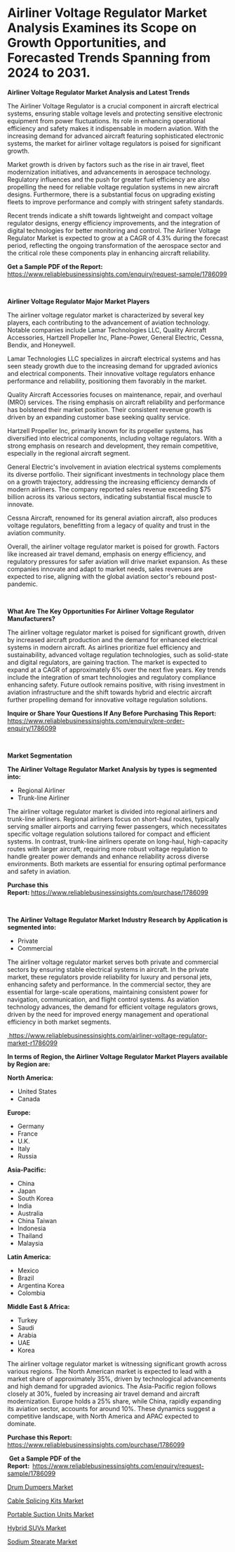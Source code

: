 <p><h1>Airliner Voltage Regulator Market Analysis Examines its Scope on Growth Opportunities, and Forecasted Trends Spanning from 2024 to 2031.</h1></p><p><strong>Airliner Voltage Regulator Market Analysis and Latest Trends</strong></p>
<p><p>The Airliner Voltage Regulator is a crucial component in aircraft electrical systems, ensuring stable voltage levels and protecting sensitive electronic equipment from power fluctuations. Its role in enhancing operational efficiency and safety makes it indispensable in modern aviation. With the increasing demand for advanced aircraft featuring sophisticated electronic systems, the market for airliner voltage regulators is poised for significant growth.</p><p>Market growth is driven by factors such as the rise in air travel, fleet modernization initiatives, and advancements in aerospace technology. Regulatory influences and the push for greater fuel efficiency are also propelling the need for reliable voltage regulation systems in new aircraft designs. Furthermore, there is a substantial focus on upgrading existing fleets to improve performance and comply with stringent safety standards.</p><p>Recent trends indicate a shift towards lightweight and compact voltage regulator designs, energy efficiency improvements, and the integration of digital technologies for better monitoring and control. The Airliner Voltage Regulator Market is expected to grow at a CAGR of 4.3% during the forecast period, reflecting the ongoing transformation of the aerospace sector and the critical role these components play in enhancing aircraft reliability.</p></p>
<p><strong>Get a Sample PDF of the Report:&nbsp;</strong> <a href="https://www.reliablebusinessinsights.com/enquiry/request-sample/1786099?utm_campaign=1358&utm_medium=2&utm_source=Github&utm_content=ia&utm_term=09102024&utm_id=airliner-voltage-regulator">https://www.reliablebusinessinsights.com/enquiry/request-sample/1786099</a></p>
<p>&nbsp;</p>
<p><strong>Airliner Voltage Regulator Major Market Players</strong></p>
<p><p>The airliner voltage regulator market is characterized by several key players, each contributing to the advancement of aviation technology. Notable companies include Lamar Technologies LLC, Quality Aircraft Accessories, Hartzell Propeller Inc, Plane-Power, General Electric, Cessna, Bendix, and Honeywell. </p><p>Lamar Technologies LLC specializes in aircraft electrical systems and has seen steady growth due to the increasing demand for upgraded avionics and electrical components. Their innovative voltage regulators enhance performance and reliability, positioning them favorably in the market.</p><p>Quality Aircraft Accessories focuses on maintenance, repair, and overhaul (MRO) services. The rising emphasis on aircraft reliability and performance has bolstered their market position. Their consistent revenue growth is driven by an expanding customer base seeking quality service.</p><p>Hartzell Propeller Inc, primarily known for its propeller systems, has diversified into electrical components, including voltage regulators. With a strong emphasis on research and development, they remain competitive, especially in the regional aircraft segment.</p><p>General Electric's involvement in aviation electrical systems complements its diverse portfolio. Their significant investments in technology place them on a growth trajectory, addressing the increasing efficiency demands of modern airliners. The company reported sales revenue exceeding $75 billion across its various sectors, indicating substantial fiscal muscle to innovate.</p><p>Cessna Aircraft, renowned for its general aviation aircraft, also produces voltage regulators, benefitting from a legacy of quality and trust in the aviation community.</p><p>Overall, the airliner voltage regulator market is poised for growth. Factors like increased air travel demand, emphasis on energy efficiency, and regulatory pressures for safer aviation will drive market expansion. As these companies innovate and adapt to market needs, sales revenues are expected to rise, aligning with the global aviation sector's rebound post-pandemic.</p></p>
<p>&nbsp;</p>
<p><strong>What Are The Key Opportunities For Airliner Voltage Regulator Manufacturers?</strong></p>
<p><p>The airliner voltage regulator market is poised for significant growth, driven by increased aircraft production and the demand for enhanced electrical systems in modern aircraft. As airlines prioritize fuel efficiency and sustainability, advanced voltage regulation technologies, such as solid-state and digital regulators, are gaining traction. The market is expected to expand at a CAGR of approximately 6% over the next five years. Key trends include the integration of smart technologies and regulatory compliance enhancing safety. Future outlook remains positive, with rising investment in aviation infrastructure and the shift towards hybrid and electric aircraft further propelling demand for innovative voltage regulation solutions.</p></p>
<p><strong>Inquire or Share Your Questions If Any Before Purchasing This Report:</strong> <a href="https://www.reliablebusinessinsights.com/enquiry/pre-order-enquiry/1786099?utm_campaign=1358&utm_medium=2&utm_source=Github&utm_content=ia&utm_term=09102024&utm_id=airliner-voltage-regulator">https://www.reliablebusinessinsights.com/enquiry/pre-order-enquiry/1786099</a></p>
<p>&nbsp;</p>
<p><strong>Market Segmentation</strong></p>
<p><strong>The Airliner Voltage Regulator Market Analysis by types is segmented into:</strong></p>
<p><ul><li>Regional Airliner</li><li>Trunk-line Airliner</li></ul></p>
<p><p>The airliner voltage regulator market is divided into regional airliners and trunk-line airliners. Regional airliners focus on short-haul routes, typically serving smaller airports and carrying fewer passengers, which necessitates specific voltage regulation solutions tailored for compact and efficient systems. In contrast, trunk-line airliners operate on long-haul, high-capacity routes with larger aircraft, requiring more robust voltage regulation to handle greater power demands and enhance reliability across diverse environments. Both markets are essential for ensuring optimal performance and safety in aviation.</p></p>
<p><strong>Purchase this Report:&nbsp;</strong><a href="https://www.reliablebusinessinsights.com/purchase/1786099?utm_campaign=1358&utm_medium=2&utm_source=Github&utm_content=ia&utm_term=09102024&utm_id=airliner-voltage-regulator">https://www.reliablebusinessinsights.com/purchase/1786099</a></p>
<p>&nbsp;</p>
<p><strong>The Airliner Voltage Regulator Market Industry Research by Application is segmented into:</strong></p>
<p><ul><li>Private</li><li>Commercial</li></ul></p>
<p><p>The airliner voltage regulator market serves both private and commercial sectors by ensuring stable electrical systems in aircraft. In the private market, these regulators provide reliability for luxury and personal jets, enhancing safety and performance. In the commercial sector, they are essential for large-scale operations, maintaining consistent power for navigation, communication, and flight control systems. As aviation technology advances, the demand for efficient voltage regulators grows, driven by the need for improved energy management and operational efficiency in both market segments.</p></p>
<p><a href="https://www.reliablebusinessinsights.com/airliner-voltage-regulator-market-r1786099?utm_campaign=1358&utm_medium=2&utm_source=Github&utm_content=ia&utm_term=09102024&utm_id=airliner-voltage-regulator">&nbsp;https://www.reliablebusinessinsights.com/airliner-voltage-regulator-market-r1786099</a></p>
<p><strong>In terms of Region, the Airliner Voltage Regulator Market Players available by Region are:</strong></p>
<p>
    <p> <strong> North America: </strong>
        <ul>
            <li>United States</li>
            <li>Canada</li>
        </ul>
        </p> 
    <p> <strong> Europe: </strong>
        <ul>
            <li>Germany</li>
            <li>France</li>
            <li>U.K.</li>
            <li>Italy</li>
            <li>Russia</li>
        </ul>
        </p> 
    <p> <strong> Asia-Pacific: </strong>
        <ul>
            <li>China</li>
            <li>Japan</li>
            <li>South Korea</li>
            <li>India</li>
            <li>Australia</li>
            <li>China Taiwan</li>
            <li>Indonesia</li>
            <li>Thailand</li>
            <li>Malaysia</li>
        </ul>
        </p> 
    <p> <strong> Latin America: </strong>
        <ul>
            <li>Mexico</li>
            <li>Brazil</li>
            <li>Argentina Korea</li>
            <li>Colombia</li>
        </ul>
        </p> 
    <p> <strong> Middle East & Africa: </strong>
        <ul>
            <li>Turkey</li>
            <li>Saudi</li>
            <li>Arabia</li>
            <li>UAE</li>
            <li>Korea</li>
        </ul>
    </p>
    </p>
<p><p>The airliner voltage regulator market is witnessing significant growth across various regions. The North American market is expected to lead with a market share of approximately 35%, driven by technological advancements and high demand for upgraded avionics. The Asia-Pacific region follows closely at 30%, fueled by increasing air travel demand and aircraft modernization. Europe holds a 25% share, while China, rapidly expanding its aviation sector, accounts for around 10%. These dynamics suggest a competitive landscape, with North America and APAC expected to dominate.</p></p>
<p><strong>Purchase this Report: </strong><a href="https://www.reliablebusinessinsights.com/purchase/1786099?utm_campaign=1358&utm_medium=2&utm_source=Github&utm_content=ia&utm_term=09102024&utm_id=airliner-voltage-regulator">https://www.reliablebusinessinsights.com/purchase/1786099</a></p>
<p>&nbsp;<strong>Get a Sample PDF of the Report:&nbsp;&nbsp;</strong><a href="https://www.reliablebusinessinsights.com/enquiry/request-sample/1786099?utm_campaign=1358&utm_medium=2&utm_source=Github&utm_content=ia&utm_term=09102024&utm_id=airliner-voltage-regulator">https://www.reliablebusinessinsights.com/enquiry/request-sample/1786099</a></p>
<p><strong></strong></p>
<p><p><a href="https://www.linkedin.com/pulse/drum-dumpers-market-share-size-trends-industry-analysis-report-yndbe?trackingId=clUvCsFGSEeSLXmCfZA8oQ%3D%3D&utm_campaign=1358&utm_medium=2&utm_source=Github&utm_content=ia&utm_term=09102024&utm_id=airliner-voltage-regulator">Drum Dumpers Market</a></p><p><a href="https://www.linkedin.com/pulse/navigating-cable-splicing-kits-market-expert-analysis-forecast-k2pmc?trackingId=7n5BfFURR3qw6IaSjHVNhA%3D%3D&utm_campaign=1358&utm_medium=2&utm_source=Github&utm_content=ia&utm_term=09102024&utm_id=airliner-voltage-regulator">Cable Splicing Kits Market</a></p><p><a href="https://www.linkedin.com/pulse/global-portable-suction-units-market-trends-forecasts-strategic-x9o8e?utm_campaign=1358&utm_medium=2&utm_source=Github&utm_content=ia&utm_term=09102024&utm_id=airliner-voltage-regulator">Portable Suction Units Market</a></p><p><a href="https://www.linkedin.com/pulse/hybrid-suvs-market-trends-regional-insights-forecasted-period-j5xuf?trackingId=EMLt%2FXF9RgqWKY80Yv2GQA%3D%3D&utm_campaign=1358&utm_medium=2&utm_source=Github&utm_content=ia&utm_term=09102024&utm_id=airliner-voltage-regulator">Hybrid SUVs Market</a></p><p><a href="https://www.linkedin.com/pulse/how-regional-global-trends-shaping-sodium-stearate-market-year-tm09f?trackingId=Ns2YLXLaQfq293yKE8M4Hw%3D%3D&utm_campaign=1358&utm_medium=2&utm_source=Github&utm_content=ia&utm_term=09102024&utm_id=airliner-voltage-regulator">Sodium Stearate Market</a></p></p>